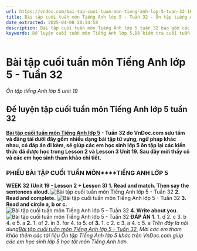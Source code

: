 ```yaml
---
url: https://vndoc.com/bai-tap-cuoi-tuan-mon-tieng-anh-lop-5-tuan-32-163818
title: Bài tập cuối tuần môn Tiếng Anh lớp 5 - Tuần 32 - Ôn tập tiếng Anh lớp 5 unit 19 - VnDoc.com
date_extracted: 2025-04-08 20:34:58
description: Bài tập cuối tuần môn Tiếng Anh lớp 5 tuần 32 bao gồm các dạng bài Tiếng Anh khác nhau có đáp án đi kèm, giúp các em học sinh hệ thống lại các kiến thức đã được học trong Lesson 2 và lesson 3 Unit 19.
keywords: Đề luyện cuối tuần môn Tiếng Anh lớp 5,Đề kiểm tra cuối tuần môn tiếng anh lớp 5 tuần 32,Bài tập cuối tuần môn Tiếng anh lớp 5,giải bài tập tiếng anh 5,tiếng anh lớp 5,bài tập tiếng anh lớp 5,bài tập tiếng anh lớp 5 unit 19,Tiếng Anh 5 unit 19,tiếng anh 5 bài 19,bài tập cuối tuần môn tiếng Anh lớp 5 tuần 32,bài tập tiếng anh lớp 5 có đáp án
---
```


# Bài tập cuối tuần môn Tiếng Anh lớp 5 - Tuần 32
 _Ôn tập tiếng Anh lớp 5 unit 19_
## Đề luyện tập cuối tuần môn Tiếng Anh lớp 5 tuần 32
**[Bài tập cuối tuần môn Tiếng Anh lớp 5](<https://vndoc.com/bai-tap-cuoi-tuan-tieng-anh-lop5>) \- Tuần 32 do VnDoc.com sưu tầm và đăng tải dưới đây gồm nhiều dạng bài tập từ vựng, ngữ pháp khác nhau, có đáp án đi kèm, sẽ giúp các em học sinh lớp 5 ôn tập lại các kiến thức đã được học trong Lesson 2 và Lesson 3 Unit 19. Sau đây mời thầy cô và các em học sinh tham khảo chi tiết.**
### **PHIẾU BÀI TẬP CUỐI TUẦN MÔN****TIẾNG ANH LỚP 5**
**WEEK 32**
**\(Unit 19 - Lesson 2 + Lesson 3\)**
**1\. Read and match. Then say the sentences aloud.**
![Bài tập cuối tuần môn Tiếng Anh lớp 5 - Tuần 32](https://i.vdoc.vn/data/image/2019/01/31/bai-tap-cuoi-tuan-mon-tieng-anh-lop-5-tuan-32-1.JPG)
**2\. Read and complete.**
![Bài tập cuối tuần môn Tiếng Anh lớp 5 - Tuần 32](https://i.vdoc.vn/data/image/2019/01/31/bai-tap-cuoi-tuan-mon-tieng-anh-lop-5-tuan-32-2.JPG)
**3\. Read and circle a, b or c.**
![Bài tập cuối tuần môn Tiếng Anh lớp 5 - Tuần 32](https://i.vdoc.vn/data/image/2019/01/31/bai-tap-cuoi-tuan-mon-tieng-anh-lop-5-tuan-32-3.JPG)
**4\. Write about you.**
![Bài tập cuối tuần môn Tiếng Anh lớp 5 - Tuần 32](https://i.vdoc.vn/data/image/2019/01/31/bai-tap-cuoi-tuan-mon-tieng-anh-lop-5-tuan-32-4.JPG)
**ĐÁP ÁN**
**1.**
1\. d 2. c 3. b 4. e 5. a
**2.**
1\. of 2. in 3. for 4. to 5. of
**3.**
1\. c 2. c 3. a 4. c 5. a
 _Trên đây là nội dung[Bài tập cuối tuần môn Tiếng Anh lớp 5 - Tuần 32.](<https://vndoc.com/bai-tap-cuoi-tuan-mon-tieng-anh-lop-5-tuan-32-163818>) Mời các em tham khảo thêm các tài liệu Ôn tập Tiếng Anh lớp 5 khác trên VnDoc.com giúp các em học sinh lớp 5 học tốt môn Tiếng Anh hơn._

